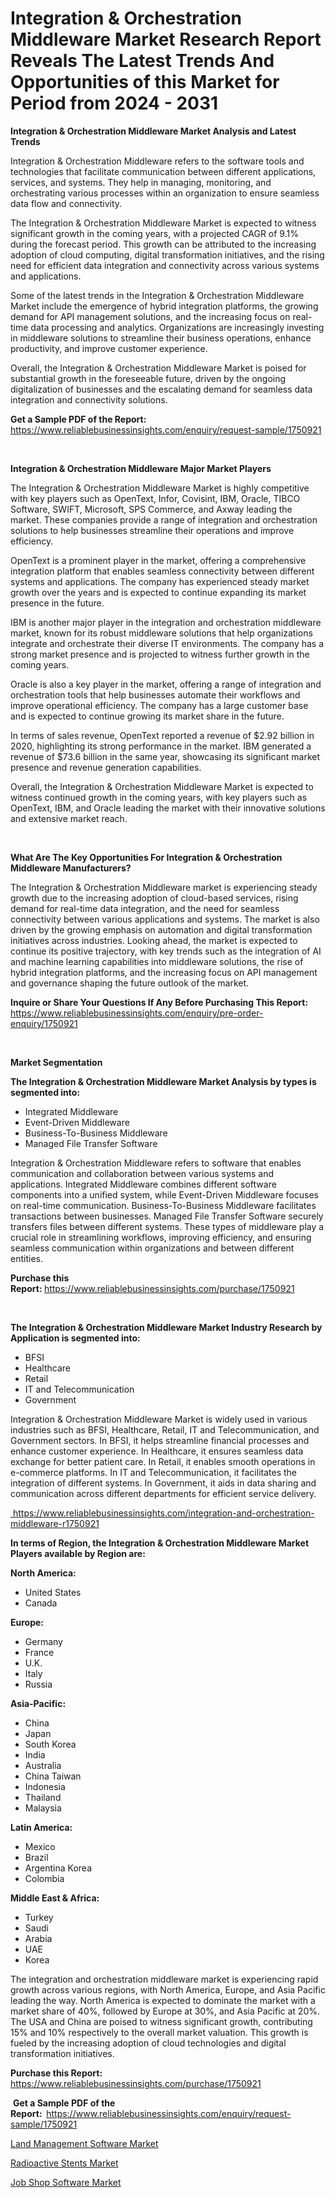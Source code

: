 <p><h1>Integration & Orchestration Middleware Market Research Report Reveals The Latest Trends And Opportunities of this Market for Period from 2024 - 2031</h1></p><p><strong>Integration & Orchestration Middleware Market Analysis and Latest Trends</strong></p>
<p><p>Integration & Orchestration Middleware refers to the software tools and technologies that facilitate communication between different applications, services, and systems. They help in managing, monitoring, and orchestrating various processes within an organization to ensure seamless data flow and connectivity.</p><p>The Integration & Orchestration Middleware Market is expected to witness significant growth in the coming years, with a projected CAGR of 9.1% during the forecast period. This growth can be attributed to the increasing adoption of cloud computing, digital transformation initiatives, and the rising need for efficient data integration and connectivity across various systems and applications.</p><p>Some of the latest trends in the Integration & Orchestration Middleware Market include the emergence of hybrid integration platforms, the growing demand for API management solutions, and the increasing focus on real-time data processing and analytics. Organizations are increasingly investing in middleware solutions to streamline their business operations, enhance productivity, and improve customer experience.</p><p>Overall, the Integration & Orchestration Middleware Market is poised for substantial growth in the foreseeable future, driven by the ongoing digitalization of businesses and the escalating demand for seamless data integration and connectivity solutions.</p></p>
<p><strong>Get a Sample PDF of the Report:&nbsp;</strong> <a href="https://www.reliablebusinessinsights.com/enquiry/request-sample/1750921">https://www.reliablebusinessinsights.com/enquiry/request-sample/1750921</a></p>
<p>&nbsp;</p>
<p><strong>Integration & Orchestration Middleware Major Market Players</strong></p>
<p><p>The Integration & Orchestration Middleware Market is highly competitive with key players such as OpenText, Infor, Covisint, IBM, Oracle, TIBCO Software, SWIFT, Microsoft, SPS Commerce, and Axway leading the market. These companies provide a range of integration and orchestration solutions to help businesses streamline their operations and improve efficiency.</p><p>OpenText is a prominent player in the market, offering a comprehensive integration platform that enables seamless connectivity between different systems and applications. The company has experienced steady market growth over the years and is expected to continue expanding its market presence in the future.</p><p>IBM is another major player in the integration and orchestration middleware market, known for its robust middleware solutions that help organizations integrate and orchestrate their diverse IT environments. The company has a strong market presence and is projected to witness further growth in the coming years.</p><p>Oracle is also a key player in the market, offering a range of integration and orchestration tools that help businesses automate their workflows and improve operational efficiency. The company has a large customer base and is expected to continue growing its market share in the future.</p><p>In terms of sales revenue, OpenText reported a revenue of $2.92 billion in 2020, highlighting its strong performance in the market. IBM generated a revenue of $73.6 billion in the same year, showcasing its significant market presence and revenue generation capabilities.</p><p>Overall, the Integration & Orchestration Middleware Market is expected to witness continued growth in the coming years, with key players such as OpenText, IBM, and Oracle leading the market with their innovative solutions and extensive market reach.</p></p>
<p>&nbsp;</p>
<p><strong>What Are The Key Opportunities For Integration & Orchestration Middleware Manufacturers?</strong></p>
<p><p>The Integration & Orchestration Middleware market is experiencing steady growth due to the increasing adoption of cloud-based services, rising demand for real-time data integration, and the need for seamless connectivity between various applications and systems. The market is also driven by the growing emphasis on automation and digital transformation initiatives across industries. Looking ahead, the market is expected to continue its positive trajectory, with key trends such as the integration of AI and machine learning capabilities into middleware solutions, the rise of hybrid integration platforms, and the increasing focus on API management and governance shaping the future outlook of the market.</p></p>
<p><strong>Inquire or Share Your Questions If Any Before Purchasing This Report:</strong> <a href="https://www.reliablebusinessinsights.com/enquiry/pre-order-enquiry/1750921">https://www.reliablebusinessinsights.com/enquiry/pre-order-enquiry/1750921</a></p>
<p>&nbsp;</p>
<p><strong>Market Segmentation</strong></p>
<p><strong>The Integration & Orchestration Middleware Market Analysis by types is segmented into:</strong></p>
<p><ul><li>Integrated Middleware</li><li>Event-Driven Middleware</li><li>Business-To-Business Middleware</li><li>Managed File Transfer Software</li></ul></p>
<p><p>Integration & Orchestration Middleware refers to software that enables communication and collaboration between various systems and applications. Integrated Middleware combines different software components into a unified system, while Event-Driven Middleware focuses on real-time communication. Business-To-Business Middleware facilitates transactions between businesses. Managed File Transfer Software securely transfers files between different systems. These types of middleware play a crucial role in streamlining workflows, improving efficiency, and ensuring seamless communication within organizations and between different entities.</p></p>
<p><strong>Purchase this Report:&nbsp;</strong><a href="https://www.reliablebusinessinsights.com/purchase/1750921">https://www.reliablebusinessinsights.com/purchase/1750921</a></p>
<p>&nbsp;</p>
<p><strong>The Integration & Orchestration Middleware Market Industry Research by Application is segmented into:</strong></p>
<p><ul><li>BFSI</li><li>Healthcare</li><li>Retail</li><li>IT and Telecommunication</li><li>Government</li></ul></p>
<p><p>Integration & Orchestration Middleware Market is widely used in various industries such as BFSI, Healthcare, Retail, IT and Telecommunication, and Government sectors. In BFSI, it helps streamline financial processes and enhance customer experience. In Healthcare, it ensures seamless data exchange for better patient care. In Retail, it enables smooth operations in e-commerce platforms. In IT and Telecommunication, it facilitates the integration of different systems. In Government, it aids in data sharing and communication across different departments for efficient service delivery.</p></p>
<p><a href="https://www.reliablebusinessinsights.com/integration-and-orchestration-middleware-r1750921">&nbsp;https://www.reliablebusinessinsights.com/integration-and-orchestration-middleware-r1750921</a></p>
<p><strong>In terms of Region, the Integration & Orchestration Middleware Market Players available by Region are:</strong></p>
<p>
    <p> <strong> North America: </strong>
        <ul>
            <li>United States</li>
            <li>Canada</li>
        </ul>
        </p> 
    <p> <strong> Europe: </strong>
        <ul>
            <li>Germany</li>
            <li>France</li>
            <li>U.K.</li>
            <li>Italy</li>
            <li>Russia</li>
        </ul>
        </p> 
    <p> <strong> Asia-Pacific: </strong>
        <ul>
            <li>China</li>
            <li>Japan</li>
            <li>South Korea</li>
            <li>India</li>
            <li>Australia</li>
            <li>China Taiwan</li>
            <li>Indonesia</li>
            <li>Thailand</li>
            <li>Malaysia</li>
        </ul>
        </p> 
    <p> <strong> Latin America: </strong>
        <ul>
            <li>Mexico</li>
            <li>Brazil</li>
            <li>Argentina Korea</li>
            <li>Colombia</li>
        </ul>
        </p> 
    <p> <strong> Middle East & Africa: </strong>
        <ul>
            <li>Turkey</li>
            <li>Saudi</li>
            <li>Arabia</li>
            <li>UAE</li>
            <li>Korea</li>
        </ul>
    </p>
    </p>
<p><p>The integration and orchestration middleware market is experiencing rapid growth across various regions, with North America, Europe, and Asia Pacific leading the way. North America is expected to dominate the market with a market share of 40%, followed by Europe at 30%, and Asia Pacific at 20%. The USA and China are poised to witness significant growth, contributing 15% and 10% respectively to the overall market valuation. This growth is fueled by the increasing adoption of cloud technologies and digital transformation initiatives.</p></p>
<p><strong>Purchase this Report: </strong><a href="https://www.reliablebusinessinsights.com/purchase/1750921">https://www.reliablebusinessinsights.com/purchase/1750921</a></p>
<p>&nbsp;<strong>Get a Sample PDF of the Report:&nbsp;&nbsp;</strong><a href="https://www.reliablebusinessinsights.com/enquiry/request-sample/1750921">https://www.reliablebusinessinsights.com/enquiry/request-sample/1750921</a></p>
<p><strong></strong></p>
<p><p><a href="https://github.com/khayangel/Market-Research-Report-List-4/blob/main/land-management-software-market.md">Land Management Software Market</a></p><p><a href="https://view.publitas.com/reportprime-1/global-radioactive-stents-market-focus-on-application-end-use-industry-type-equipment-and-region-analysis-and-forecast-2024-2031/">Radioactive Stents Market</a></p><p><a href="https://github.com/YashRP12/Market-Research-Report-List-5/blob/main/job-shop-software-market.md">Job Shop Software Market</a></p></p>